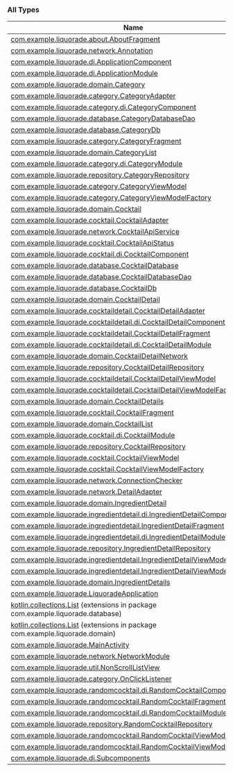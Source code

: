 

### All Types

| Name | Summary |
|---|---|
| [com.example.liquorade.about.AboutFragment](../com.example.liquorade.about/-about-fragment/index.md) |  |
| [com.example.liquorade.network.Annotation](../com.example.liquorade.network/-annotation/index.md) |  |
| [com.example.liquorade.di.ApplicationComponent](../com.example.liquorade.di/-application-component/index.md) |  |
| [com.example.liquorade.di.ApplicationModule](../com.example.liquorade.di/-application-module/index.md) |  |
| [com.example.liquorade.domain.Category](../com.example.liquorade.domain/-category/index.md) |  |
| [com.example.liquorade.category.CategoryAdapter](../com.example.liquorade.category/-category-adapter/index.md) |  |
| [com.example.liquorade.category.di.CategoryComponent](../com.example.liquorade.category.di/-category-component/index.md) |  |
| [com.example.liquorade.database.CategoryDatabaseDao](../com.example.liquorade.database/-category-database-dao/index.md) |  |
| [com.example.liquorade.database.CategoryDb](../com.example.liquorade.database/-category-db/index.md) |  |
| [com.example.liquorade.category.CategoryFragment](../com.example.liquorade.category/-category-fragment/index.md) |  |
| [com.example.liquorade.domain.CategoryList](../com.example.liquorade.domain/-category-list/index.md) |  |
| [com.example.liquorade.category.di.CategoryModule](../com.example.liquorade.category.di/-category-module/index.md) |  |
| [com.example.liquorade.repository.CategoryRepository](../com.example.liquorade.repository/-category-repository/index.md) |  |
| [com.example.liquorade.category.CategoryViewModel](../com.example.liquorade.category/-category-view-model/index.md) |  |
| [com.example.liquorade.category.CategoryViewModelFactory](../com.example.liquorade.category/-category-view-model-factory/index.md) |  |
| [com.example.liquorade.domain.Cocktail](../com.example.liquorade.domain/-cocktail/index.md) |  |
| [com.example.liquorade.cocktail.CocktailAdapter](../com.example.liquorade.cocktail/-cocktail-adapter/index.md) |  |
| [com.example.liquorade.network.CocktailApiService](../com.example.liquorade.network/-cocktail-api-service/index.md) |  |
| [com.example.liquorade.cocktail.CocktailApiStatus](../com.example.liquorade.cocktail/-cocktail-api-status/index.md) | Api status |
| [com.example.liquorade.cocktail.di.CocktailComponent](../com.example.liquorade.cocktail.di/-cocktail-component/index.md) |  |
| [com.example.liquorade.database.CocktailDatabase](../com.example.liquorade.database/-cocktail-database/index.md) |  |
| [com.example.liquorade.database.CocktailDatabaseDao](../com.example.liquorade.database/-cocktail-database-dao/index.md) |  |
| [com.example.liquorade.database.CocktailDb](../com.example.liquorade.database/-cocktail-db/index.md) |  |
| [com.example.liquorade.domain.CocktailDetail](../com.example.liquorade.domain/-cocktail-detail/index.md) |  |
| [com.example.liquorade.cocktaildetail.CocktailDetailAdapter](../com.example.liquorade.cocktaildetail/-cocktail-detail-adapter/index.md) |  |
| [com.example.liquorade.cocktaildetail.di.CocktailDetailComponent](../com.example.liquorade.cocktaildetail.di/-cocktail-detail-component/index.md) |  |
| [com.example.liquorade.cocktaildetail.CocktailDetailFragment](../com.example.liquorade.cocktaildetail/-cocktail-detail-fragment/index.md) |  |
| [com.example.liquorade.cocktaildetail.di.CocktailDetailModule](../com.example.liquorade.cocktaildetail.di/-cocktail-detail-module/index.md) |  |
| [com.example.liquorade.domain.CocktailDetailNetwork](../com.example.liquorade.domain/-cocktail-detail-network/index.md) |  |
| [com.example.liquorade.repository.CocktailDetailRepository](../com.example.liquorade.repository/-cocktail-detail-repository/index.md) |  |
| [com.example.liquorade.cocktaildetail.CocktailDetailViewModel](../com.example.liquorade.cocktaildetail/-cocktail-detail-view-model/index.md) |  |
| [com.example.liquorade.cocktaildetail.CocktailDetailViewModelFactory](../com.example.liquorade.cocktaildetail/-cocktail-detail-view-model-factory/index.md) |  |
| [com.example.liquorade.domain.CocktailDetails](../com.example.liquorade.domain/-cocktail-details/index.md) |  |
| [com.example.liquorade.cocktail.CocktailFragment](../com.example.liquorade.cocktail/-cocktail-fragment/index.md) |  |
| [com.example.liquorade.domain.CocktailList](../com.example.liquorade.domain/-cocktail-list/index.md) |  |
| [com.example.liquorade.cocktail.di.CocktailModule](../com.example.liquorade.cocktail.di/-cocktail-module/index.md) |  |
| [com.example.liquorade.repository.CocktailRepository](../com.example.liquorade.repository/-cocktail-repository/index.md) |  |
| [com.example.liquorade.cocktail.CocktailViewModel](../com.example.liquorade.cocktail/-cocktail-view-model/index.md) |  |
| [com.example.liquorade.cocktail.CocktailViewModelFactory](../com.example.liquorade.cocktail/-cocktail-view-model-factory/index.md) |  |
| [com.example.liquorade.network.ConnectionChecker](../com.example.liquorade.network/-connection-checker/index.md) |  |
| [com.example.liquorade.network.DetailAdapter](../com.example.liquorade.network/-detail-adapter/index.md) |  |
| [com.example.liquorade.domain.IngredientDetail](../com.example.liquorade.domain/-ingredient-detail/index.md) |  |
| [com.example.liquorade.ingredientdetail.di.IngredientDetailComponent](../com.example.liquorade.ingredientdetail.di/-ingredient-detail-component/index.md) |  |
| [com.example.liquorade.ingredientdetail.IngredientDetailFragment](../com.example.liquorade.ingredientdetail/-ingredient-detail-fragment/index.md) |  |
| [com.example.liquorade.ingredientdetail.di.IngredientDetailModule](../com.example.liquorade.ingredientdetail.di/-ingredient-detail-module/index.md) |  |
| [com.example.liquorade.repository.IngredientDetailRepository](../com.example.liquorade.repository/-ingredient-detail-repository/index.md) |  |
| [com.example.liquorade.ingredientdetail.IngredientDetailViewModel](../com.example.liquorade.ingredientdetail/-ingredient-detail-view-model/index.md) |  |
| [com.example.liquorade.ingredientdetail.IngredientDetailViewModelFactory](../com.example.liquorade.ingredientdetail/-ingredient-detail-view-model-factory/index.md) |  |
| [com.example.liquorade.domain.IngredientDetails](../com.example.liquorade.domain/-ingredient-details/index.md) |  |
| [com.example.liquorade.LiquoradeApplication](../com.example.liquorade/-liquorade-application/index.md) |  |
| [kotlin.collections.List](../com.example.liquorade.database/kotlin.collections.-list/index.md) (extensions in package com.example.liquorade.database) |  |
| [kotlin.collections.List](../com.example.liquorade.domain/kotlin.collections.-list/index.md) (extensions in package com.example.liquorade.domain) |  |
| [com.example.liquorade.MainActivity](../com.example.liquorade/-main-activity/index.md) |  |
| [com.example.liquorade.network.NetworkModule](../com.example.liquorade.network/-network-module/index.md) |  |
| [com.example.liquorade.util.NonScrollListView](../com.example.liquorade.util/-non-scroll-list-view/index.md) |  |
| [com.example.liquorade.category.OnClickListener](../com.example.liquorade.category/-on-click-listener/index.md) |  |
| [com.example.liquorade.randomcocktail.di.RandomCocktailComponent](../com.example.liquorade.randomcocktail.di/-random-cocktail-component/index.md) |  |
| [com.example.liquorade.randomcocktail.RandomCocktailFragment](../com.example.liquorade.randomcocktail/-random-cocktail-fragment/index.md) |  |
| [com.example.liquorade.randomcocktail.di.RandomCocktailModule](../com.example.liquorade.randomcocktail.di/-random-cocktail-module/index.md) |  |
| [com.example.liquorade.repository.RandomCocktailRepository](../com.example.liquorade.repository/-random-cocktail-repository/index.md) |  |
| [com.example.liquorade.randomcocktail.RandomCocktailViewModel](../com.example.liquorade.randomcocktail/-random-cocktail-view-model/index.md) |  |
| [com.example.liquorade.randomcocktail.RandomCocktailViewModelFactory](../com.example.liquorade.randomcocktail/-random-cocktail-view-model-factory/index.md) |  |
| [com.example.liquorade.di.Subcomponents](../com.example.liquorade.di/-subcomponents.md) |  |
